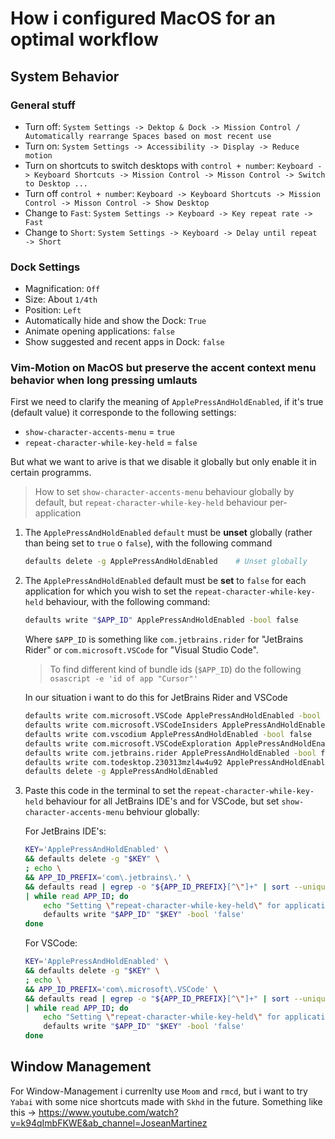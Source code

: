 # How i configured MacOS for an optimal workflow

## System Behavior

### General stuff

- Turn off: `System Settings -> Dektop & Dock -> Mission Control / Automatically rearrange Spaces based on most recent use`
- Turn on: `System Settings -> Accessibility -> Display -> Reduce motion`
- Turn on shortcuts to switch desktops with `control + number`: `Keyboard -> Keyboard Shortcuts -> Mission Control -> Misson Control -> Switch to Desktop ...`
- Turn off `control + number`: `Keyboard -> Keyboard Shortcuts -> Mission Control -> Misson Control -> Show Desktop`
- Change to `Fast`: `System Settings -> Keyboard -> Key repeat rate -> Fast`
- Change to `Short`: `System Settings -> Keyboard -> Delay until repeat -> Short`

### Dock Settings

- Magnification: `Off`
- Size: About `1/4th`
- Position: `Left`
- Automatically hide and show the Dock: `True`
- Animate opening applications: `false`
- Show suggested and recent apps in Dock: `false`

### Vim-Motion on MacOS but preserve the accent context menu behavior when long pressing umlauts

First we need to clarify the meaning of `ApplePressAndHoldEnabled`, if it's true (default value) it corresponde to the following settings:

- `show-character-accents-menu` = `true`
- `repeat-character-while-key-held` = `false`

But what we want to arive is that we disable it globally but only enable it in certain programms.

> How to set `show-character-accents-menu` behaviour globally by default, but `repeat-character-while-key-held` behaviour per-application

1. The `ApplePressAndHoldEnabled` `default` must be **unset** globally (rather than being set to `true` o `false`), with the following command
   ```Bash
   defaults delete -g ApplePressAndHoldEnabled    # Unset globally
   ```
2. The `ApplePressAndHoldEnabled` default must be **set** to `false` for each application for which you wish to set the `repeat-character-while-key-held` behaviour, with the following command:

   ```Bash
   defaults write "$APP_ID" ApplePressAndHoldEnabled -bool false
   ```

   Where `$APP_ID` is something like `com.jetbrains.rider` for "JetBrains Rider" or `com.microsoft.VSCode` for "Visual Studio Code".

   > To find different kind of bundle ids (`$APP_ID`) do the following `osascript -e 'id of app "Cursor"'`

   In our situation i want to do this for JetBrains Rider and VSCode

   ```Bash
   defaults write com.microsoft.VSCode ApplePressAndHoldEnabled -bool false              # For VS Code
   defaults write com.microsoft.VSCodeInsiders ApplePressAndHoldEnabled -bool false      # For VS Code Insider
   defaults write com.vscodium ApplePressAndHoldEnabled -bool false                      # For VS Codium
   defaults write com.microsoft.VSCodeExploration ApplePressAndHoldEnabled -bool false   # For VS Codium Exploration users
   defaults write com.jetbrains.rider ApplePressAndHoldEnabled -bool false               # For JetBrains Rider users
   defaults write com.todesktop.230313mzl4w4u92 ApplePressAndHoldEnabled -bool false     # For Cursor
   defaults delete -g ApplePressAndHoldEnabled                                           # If necessary, reset global default
   ```

3. Paste this code in the terminal to set the `repeat-character-while-key-held` behaviour for all JetBrains IDE's and for VSCode, but set `show-character-accents-menu` behviour globally:

   For JetBrains IDE's:

   ```Bash
   KEY='ApplePressAndHoldEnabled' \
   && defaults delete -g "$KEY" \
   ; echo \
   && APP_ID_PREFIX='com\.jetbrains\.' \
   && defaults read | egrep -o "${APP_ID_PREFIX}[^\"]+" | sort --unique \
   | while read APP_ID; do
       echo "Setting \"repeat-character-while-key-held\" for application: '$APP_ID'..."
       defaults write "$APP_ID" "$KEY" -bool 'false'
   done
   ```

   For VSCode:

   ```Bash
   KEY='ApplePressAndHoldEnabled' \
   && defaults delete -g "$KEY" \
   ; echo \
   && APP_ID_PREFIX='com\.microsoft\.VSCode' \
   && defaults read | egrep -o "${APP_ID_PREFIX}[^\"]+" | sort --unique \
   | while read APP_ID; do
       echo "Setting \"repeat-character-while-key-held\" for application: '$APP_ID'..."
       defaults write "$APP_ID" "$KEY" -bool 'false'
   done
   ```

## Window Management

For Window-Management i currenlty use `Moom` and `rmcd`, but i want to try `Yabai` with some nice shortcuts made with `Skhd` in the future. Something like this -> https://www.youtube.com/watch?v=k94qImbFKWE&ab_channel=JoseanMartinez
